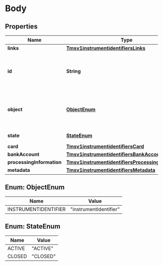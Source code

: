 
# Body

## Properties
Name | Type | Description | Notes
------------ | ------------- | ------------- | -------------
**links** | [**Tmsv1instrumentidentifiersLinks**](Tmsv1instrumentidentifiersLinks.md) |  |  [optional]
**id** | **String** | Unique identification number assigned by CyberSource to the submitted request. |  [optional]
**object** | [**ObjectEnum**](#ObjectEnum) | Describes type of token. For example: customer, paymentInstrument or instrumentIdentifier. |  [optional]
**state** | [**StateEnum**](#StateEnum) | Current state of the token. |  [optional]
**card** | [**Tmsv1instrumentidentifiersCard**](Tmsv1instrumentidentifiersCard.md) |  |  [optional]
**bankAccount** | [**Tmsv1instrumentidentifiersBankAccount**](Tmsv1instrumentidentifiersBankAccount.md) |  |  [optional]
**processingInformation** | [**Tmsv1instrumentidentifiersProcessingInformation**](Tmsv1instrumentidentifiersProcessingInformation.md) |  |  [optional]
**metadata** | [**Tmsv1instrumentidentifiersMetadata**](Tmsv1instrumentidentifiersMetadata.md) |  |  [optional]


<a name="ObjectEnum"></a>
## Enum: ObjectEnum
Name | Value
---- | -----
INSTRUMENTIDENTIFIER | &quot;instrumentIdentifier&quot;


<a name="StateEnum"></a>
## Enum: StateEnum
Name | Value
---- | -----
ACTIVE | &quot;ACTIVE&quot;
CLOSED | &quot;CLOSED&quot;



